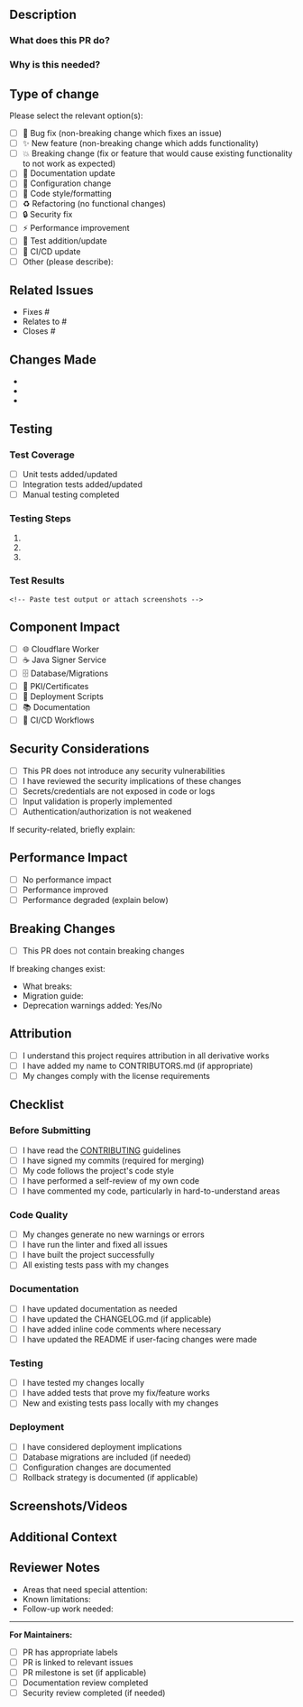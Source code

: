 ## Description

<!-- Please include a clear and concise description of what this pull request is and why it is needed. -->

### What does this PR do?
<!-- Brief description of the changes -->

### Why is this needed?
<!-- Explain the motivation behind these changes -->

## Type of change

Please select the relevant option(s):

- [ ] 🐛 Bug fix (non-breaking change which fixes an issue)
- [ ] ✨ New feature (non-breaking change which adds functionality)
- [ ] 💥 Breaking change (fix or feature that would cause existing functionality to not work as expected)
- [ ] 📝 Documentation update
- [ ] 🔧 Configuration change
- [ ] 🎨 Code style/formatting
- [ ] ♻️ Refactoring (no functional changes)
- [ ] 🔒 Security fix
- [ ] ⚡ Performance improvement
- [ ] 🧪 Test addition/update
- [ ] 🤖 CI/CD update
- [ ] Other (please describe):

## Related Issues

<!-- List any issues related to your changes -->
- Fixes #
- Relates to #
- Closes #

## Changes Made

<!-- Provide a detailed list of changes -->
- 
- 
- 

## Testing

### Test Coverage
- [ ] Unit tests added/updated
- [ ] Integration tests added/updated
- [ ] Manual testing completed

### Testing Steps
<!-- Describe how to test these changes -->
1. 
2. 
3. 

### Test Results
<!-- Share test results, screenshots, or logs -->
```
<!-- Paste test output or attach screenshots -->
```

## Component Impact

<!-- Check all components affected by this PR -->
- [ ] 🌐 Cloudflare Worker
- [ ] ☕ Java Signer Service
- [ ] 🗄️ Database/Migrations
- [ ] 🔐 PKI/Certificates
- [ ] 🚀 Deployment Scripts
- [ ] 📚 Documentation
- [ ] 🤖 CI/CD Workflows

## Security Considerations

<!-- Answer these questions if your PR affects security -->
- [ ] This PR does not introduce any security vulnerabilities
- [ ] I have reviewed the security implications of these changes
- [ ] Secrets/credentials are not exposed in code or logs
- [ ] Input validation is properly implemented
- [ ] Authentication/authorization is not weakened

If security-related, briefly explain:
<!-- Your explanation here -->

## Performance Impact

<!-- Check one -->
- [ ] No performance impact
- [ ] Performance improved
- [ ] Performance degraded (explain below)

<!-- If performance changed, explain: -->

## Breaking Changes

<!-- If you checked "Breaking change" above, explain the impact -->
- [ ] This PR does not contain breaking changes

If breaking changes exist:
- What breaks: 
- Migration guide: 
- Deprecation warnings added: Yes/No

## Attribution

<!-- This project uses Attribution Assurance License -->
- [ ] I understand this project requires attribution in all derivative works
- [ ] I have added my name to CONTRIBUTORS.md (if appropriate)
- [ ] My changes comply with the license requirements

## Checklist

### Before Submitting
- [ ] I have read the [CONTRIBUTING](../CONTRIBUTING.md) guidelines
- [ ] I have signed my commits (required for merging)
- [ ] My code follows the project's code style
- [ ] I have performed a self-review of my own code
- [ ] I have commented my code, particularly in hard-to-understand areas

### Code Quality
- [ ] My changes generate no new warnings or errors
- [ ] I have run the linter and fixed all issues
- [ ] I have built the project successfully
- [ ] All existing tests pass with my changes

### Documentation
- [ ] I have updated documentation as needed
- [ ] I have updated the CHANGELOG.md (if applicable)
- [ ] I have added inline code comments where necessary
- [ ] I have updated the README if user-facing changes were made

### Testing
- [ ] I have tested my changes locally
- [ ] I have added tests that prove my fix/feature works
- [ ] New and existing tests pass locally with my changes

### Deployment
- [ ] I have considered deployment implications
- [ ] Database migrations are included (if needed)
- [ ] Configuration changes are documented
- [ ] Rollback strategy is documented (if applicable)

## Screenshots/Videos

<!-- If applicable, add screenshots or videos to help explain your changes -->

## Additional Context

<!-- Add any other information or context about the pull request here -->

## Reviewer Notes

<!-- Special instructions for reviewers -->
- Areas that need special attention:
- Known limitations:
- Follow-up work needed:

---

**For Maintainers:**
- [ ] PR has appropriate labels
- [ ] PR is linked to relevant issues
- [ ] PR milestone is set (if applicable)
- [ ] Documentation review completed
- [ ] Security review completed (if needed)
